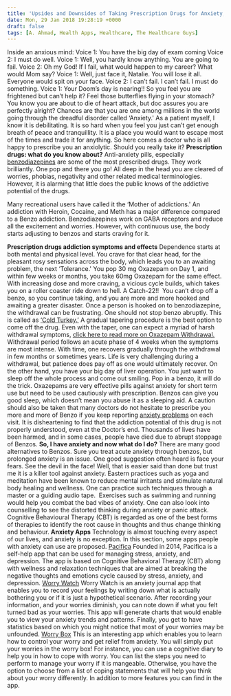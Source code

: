 ```yaml
---
title: 'Upsides and Downsides of Taking Prescription Drugs for Anxiety, Tips, and some Apps'
date: Mon, 29 Jan 2018 19:28:19 +0000
draft: false
tags: [A. Ahmad, Health Apps, Healthcare, The Healthcare Guys]
---
```


Inside an anxious mind: Voice 1: You have the big day of exam coming Voice 2: I must do well. Voice 1: Well, you hardly know anything. You are going to fail. Voice 2: Oh my God! If I fail, what would happen to my career? What would Mom say? Voice 1: Well, just face it, Natalie. You will lose it all. Everyone would spit on your face. Voice 2: I can’t fail. I can’t fail. I must do something. Voice 1: Your Doom’s day is nearing!! So you feel you are frightened but can’t help it? Feel those butterflies flying in your stomach? You know you are about to die of heart attack, but doc assures you are perfectly alright? Chances are that you are one among millions in the world going through the dreadful disorder called ‘Anxiety.' As a patient myself, I know it is debilitating. It is so hard when you feel you just can’t get enough breath of peace and tranquillity. It is a place you would want to escape most of the times and trade it for anything. So here comes a doctor who is all happy to prescribe you an anxiolytic. Should you really take it? **Prescription drugs: what do you know about?** Anti-anxiety pills, especially [benzodiazepines](https://www.drugs.com/drug-class/benzodiazepines.html) are some of the most prescribed drugs. They work brilliantly. One pop and there you go! All deep in the head you are cleared of worries, phobias, negativity and other related medical terminologies. However, it is alarming that little does the public knows of the addictive potential of the drugs.

Many recreational users have called it the ‘Mother of addictions.' An addiction with Heroin, Cocaine, and Meth has a major difference compared to a Benzo addiction. Benzodiazepines work on GABA receptors and reduce all the excitement and worries. However, with continuous use, the body starts adjusting to benzos and starts craving for it.

**Prescription drugs addiction symptoms and effects** Dependence starts at both mental and physical level. You crave for that clear head, for the pleasant rosy sensations across the body, which leads you to an awaiting problem, the next ‘Tolerance.' You pop 30 mg Oxazepam on Day 1, and within few weeks or months, you take 60mg Oxazepam for the same effect. With increasing dose and more craving, a vicious cycle builds, which takes you on a roller coaster ride down to hell. A Catch-22!!  You can’t drop off a benzo, so you continue taking, and you are more and more hooked and awaiting a greater disaster. Once a person is hooked on to benzodiazepine, the withdrawal can be frustrating. One should not stop benzo abruptly. This is called as [‘Cold Turkey.’](https://en.wikipedia.org/wiki/Cold_turkey) A gradual tapering procedure is the best option to come off the drug. Even with the taper, one can expect a myriad of harsh withdrawal symptoms, [click here to read more on Oxazepam Withdrawal.](https://addictiontosobriety.com) Withdrawal period follows an acute phase of 4 weeks when the symptoms are most intense. With time, one recovers gradually through the withdrawal in few months or sometimes years. Life is very challenging during a withdrawal, but patience does pay off as one would ultimately recover. On the other hand, you have your big day of liver operation. You just want to sleep off the whole process and come out smiling. Pop in a benzo, it will do the trick. Oxazepams are very effective pills against anxiety for short term use but need to be used cautiously with prescription. Benzos can give you good sleep, which doesn’t mean you abuse it as a sleeping aid. A caution should also be taken that many doctors do not hesitate to prescribe you more and more of Benzo if you keep reporting [anxiety problems](https://www.nimh.nih.gov/health/topics/anxiety-disorders/index.shtml) on each visit. It is disheartening to find that the addiction potential of this drug is not properly understood, even at the Doctor’s end. Thousands of lives have been harmed, and in some cases, people have died due to abrupt stoppage of Benzos. **So, I have anxiety and now what do I do?** There are many good alternatives to Benzos. Sure you treat acute anxiety through benzos, but prolonged anxiety is an issue. One good suggestion often heard is face your fears. See the devil in the face! Well, that is easier said than done but trust me it is a killer tool against anxiety. Eastern practices such as yoga and meditation have been known to reduce mental irritants and stimulate natural body healing and wellness. One can practice such techniques through a master or a guiding audio tape.  Exercises such as swimming and running would help you combat the bad vibes of anxiety. One can also look into counselling to see the distorted thinking during anxiety or panic attack. Cognitive Behavioural Therapy (CBT) is regarded as one of the best forms of therapies to identify the root cause in thoughts and thus change thinking and behaviour. **Anxiety Apps** Technology is almost touching every aspect of our lives, and anxiety is no exception. In this section, some apps people with anxiety can use are proposed. [Pacifica](http://www.thinkpacifica.com/#tour) Founded in 2014, Pacifica is a self-help app that can be used for managing stress, anxiety, and depression. The app is based on Cognitive Behavioral Therapy (CBT) along with wellness and relaxation techniques that are aimed at breaking the negative thoughts and emotions cycle caused by stress, anxiety, and depression. [Worry Watch](http://worrywatch.com/) Worry Watch is an anxiety journal app that enables you to record your feelings by writing down what is actually bothering you or if it is just a hypothetical scenario. After recording your information, and your worries diminish, you can note down if what you felt turned bad as your worries. This app will generate charts that would enable you to view your anxiety trends and patterns. Finally, you get to have statistics based on which you might notice that most of your worries may be unfounded. [Worry Box](https://play.google.com/store/apps/details?id=com.excelatlife.worrybox&hl=en) This is an interesting app which enables you to learn how to control your worry and get relief from anxiety. You will simply put your worries in the worry box! For instance, you can use a cognitive diary to help you in how to cope with worry. You can list the steps you need to perform to manage your worry if it is mangeable. Otherwise, you have the option to choose from a list of coping statements that will help you think about your worry differently. In addition to more features you can find in the app.